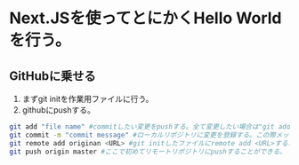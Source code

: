 # Next.JSを使ってとにかくHello Worldを行う。
## GitHubに乗せる
1. まずgit initを作業用ファイルに行う。
2. githubにpushする。
```zsh
git add "file name" #commitしたい変更をpushする。全て変更したい場合は"git add ."
git commit -m "commit message" #ローカルリポジトリに変更を登録する。この際メッセージはしっかり残すこと。
git remote add originan <URL> #git initしたファイルにremote add <URL>することによって毎回URLを指定してリモートリポジトリにpushする必要がなくなる。
git push origin master #ここで初めてリモートリポジトリにpushすることができる。
```